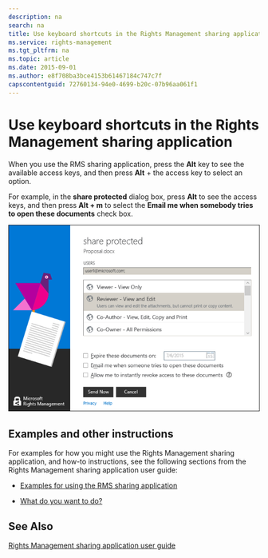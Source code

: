 ```yaml
---
description: na
search: na
title: Use keyboard shortcuts in the Rights Management sharing application
ms.service: rights-management
ms.tgt_pltfrm: na
ms.topic: article
ms.date: 2015-09-01
ms.author: e8f708ba3bce4153b61467184c747c7f
capscontentguid: 72760134-94e0-4699-b20c-07b96aa061f1
---
```

# Use keyboard shortcuts in the Rights Management sharing application
When you use the RMS sharing application, press the **Alt** key to see the available access keys, and then press **Alt** + the access key to select an option.

For example, in the **share protected** dialog box, press **Alt** to see the access keys, and then press **Alt + m** to select the **Email me when somebody tries to open these documents** check box.

![](../Image/ADRMS_MSRMSApp_AccessKeys.png)

## Examples and other instructions
For examples for how you might use the Rights Management sharing application, and how-to instructions, see the following sections from the Rights Management sharing application user guide:

- [Examples for using the RMS sharing application](../Topic/Rights_Management_sharing_application_user_guide.md#BKMK_SharingExamples)

- [What do you want to do?](../Topic/Rights_Management_sharing_application_user_guide.md#BKMK_SharingInstructions)

## See Also
[Rights Management sharing application user guide](../Topic/Rights_Management_sharing_application_user_guide.md)

